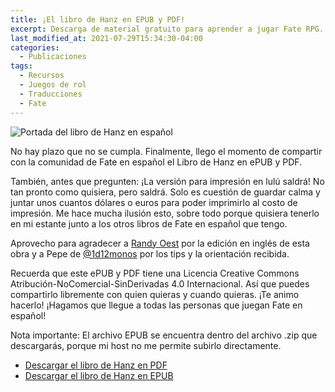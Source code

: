 ```yaml
---
title: ¡El libro de Hanz en EPUB y PDF!
excerpt: Descarga de material gratuito para aprender a jugar Fate RPG.
last_modified_at: 2021-07-29T15:34:30-04:00
categories:
  - Publicaciones
tags:
  - Recursos
  - Juegos de rol
  - Traducciones
  - Fate
---
```

![Portada del libro de Hanz en español](https://laesquinadelrol.files.wordpress.com/2021/07/black-and-white-flat-minimalist-bag-business-animated-social-media-graphic.png)

No hay plazo que no se cumpla. Finalmente, llego el momento de compartir con la comunidad de Fate en español el Libro de Hanz en ePUB y PDF.

También, antes que pregunten: ¡La versión para impresión en lulú saldrá! No tan pronto como quisiera, pero saldrá. Solo es cuestión de guardar calma y juntar unos cuantos dólares  o euros para poder imprimirlo al costo de impresión. Me hace mucha ilusión esto, sobre todo porque quisiera tenerlo en mi estante junto a los otros libros de Fate en español que tengo.

Aprovecho para agradecer a [Randy Oest](https://twitter.com/amazingrando) por la edición en inglés de esta obra y a Pepe de [@1d12monos](https://twitter.com/1d12monos) por los tips y la orientación recibida.

Recuerda que este ePUB y PDF tiene una Licencia Creative Commons Atribución-NoComercial-SinDerivadas 4.0 Internacional. Así que puedes compartirlo libremente con quien quieras y cuando quieras. ¡Te animo hacerlo! ¡Hagamos que llegue a todas las personas que juegan Fate en español!

Nota importante: El archivo EPUB se encuentra dentro del archivo .zip que descargarás, porque mi host no me permite subirlo directamente.

- [Descargar el libro de Hanz en PDF](https://laesquinadelrol.files.wordpress.com/2021/08/librodehanz-es.pdf)
- [Descargar el libro de Hanz en EPUB](https://laesquinadelrol.files.wordpress.com/2021/07/es-librodehanz.zip)


<script type='text/javascript' src='https://storage.ko-fi.com/cdn/widget/Widget_2.js'></script><script type='text/javascript'>kofiwidget2.init('Invítame un café', '#29abe0', 'X8X035NUM');kofiwidget2.draw();</script>
